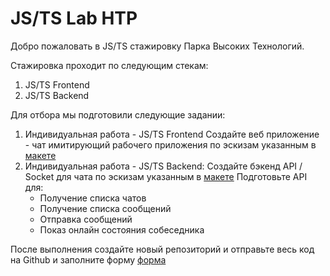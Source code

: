# JS/TS Lab HTP

Добро пожаловать в JS/TS стажировку Парка Высоких Технологий.

Стажировка проходит по следующим стекам:
1. JS/TS Frontend
2. JS/TS Backend

Для отбора мы подготовили следующие задании:
1. Индивидуальная работа - JS/TS Frontend
   Создайте веб приложение - чат имитирующий рабочего приложения по эскизам указанным в [макете](https://www.figma.com/file/MR7TCumXtIKsaOP7WqLInx/Chat-Bolt-Dash-(Community)?type=design&node-id=19%3A8718&mode=design&t=c7m0ylMutu4G6FjO-1)
2. Индивидуальная работа - JS/TS Backend:
   Создайте бэкенд API / Socket для чата по эскизам указанным в [макете](https://www.figma.com/file/MR7TCumXtIKsaOP7WqLInx/Chat-Bolt-Dash-(Community)?type=design&node-id=19%3A8718&mode=design&t=c7m0ylMutu4G6FjO-1)
    Подготовьте API для:
   - Получение списка чатов
   - Получение списка сообщений
   - Отправка сообщений
   - Показ онлайн состояния собеседника


После выполнения создайте новый репозиторий и отправьте весь код на Github и заполните форму [форма](https://forms.gle/qeamCbLraw1dzoNA9)


